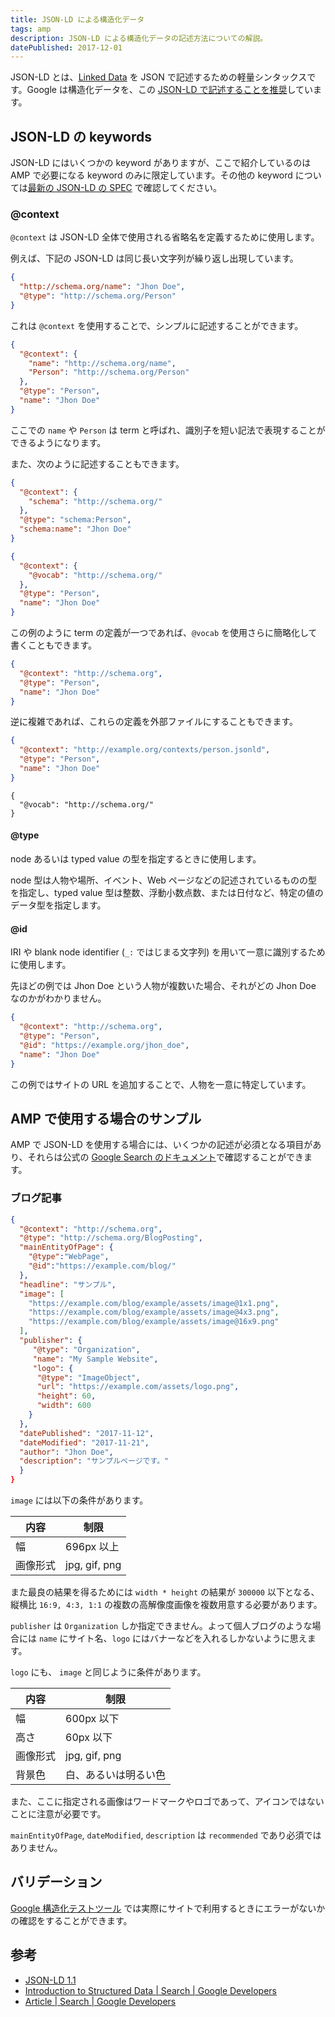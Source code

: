 ```yaml
---
title: JSON-LD による構造化データ
tags: amp
description: JSON-LD による構造化データの記述方法についての解説。
datePublished: 2017-12-01
---
```


JSON-LD とは、[Linked Data](https://www.w3.org/DesignIssues/LinkedData.html) を JSON で記述するための軽量シンタックスです。Google は構造化データを、この [JSON-LD で記述することを推奨](https://developers.google.com/search/docs/guides/intro-structured-data#structured-data-format)しています。

## JSON-LD の keywords

JSON-LD にはいくつかの keyword がありますが、ここで紹介しているのは AMP で必要になる keyword のみに限定しています。その他の keyword については[最新の JSON-LD の SPEC](https://json-ld.org/spec/latest/json-ld/#syntax-tokens-and-keywords) で確認してください。

### @context

`@context` は JSON-LD 全体で使用される省略名を定義するために使用します。

例えば、下記の JSON-LD は同じ長い文字列が繰り返し出現しています。

```json
{
  "http://schema.org/name": "Jhon Doe",
  "@type": "http://schema.org/Person"
}
```

これは `@context` を使用することで、シンプルに記述することができます。

```json
{
  "@context": {
    "name": "http://schema.org/name",
    "Person": "http://schema.org/Person"
  },
  "@type": "Person",
  "name": "Jhon Doe"
}
```

ここでの `name` や `Person` は term と呼ばれ、識別子を短い記法で表現することができるようになります。

また、次のように記述することもできます。

```json
{
  "@context": {
    "schema": "http://schema.org/"
  },
  "@type": "schema:Person",
  "schema:name": "Jhon Doe"
}
```

```json
{
  "@context": {
    "@vocab": "http://schema.org/"
  },
  "@type": "Person",
  "name": "Jhon Doe"
}
```

この例のように term の定義が一つであれば、`@vocab` を使用さらに簡略化して書くこともできます。

```json
{
  "@context": "http://schema.org",
  "@type": "Person",
  "name": "Jhon Doe"
}
```

逆に複雑であれば、これらの定義を外部ファイルにすることもできます。

```json
{
  "@context": "http://example.org/contexts/person.jsonld",
  "@type": "Person",
  "name": "Jhon Doe"
}
```

```person.jsonld
{
  "@vocab": "http://schema.org/"
}
```

#### @type

node あるいは typed value の型を指定するときに使用します。

node 型は人物や場所、イベント、Web ページなどの記述されているものの型を指定し、typed value 型は整数、浮動小数点数、または日付など、特定の値のデータ型を指定します。

#### @id

IRI や blank node identifier (`_:` ではじまる文字列) を用いて一意に識別するために使用します。

先ほどの例では Jhon Doe という人物が複数いた場合、それがどの Jhon Doe なのかがわかりません。

```json
{
  "@context": "http://schema.org",
  "@type": "Person",
  "@id": "https://example.org/jhon_doe",
  "name": "Jhon Doe"
}
```

この例ではサイトの URL を追加することで、人物を一意に特定しています。

## AMP で使用する場合のサンプル

AMP で JSON-LD を使用する場合には、いくつかの記述が必須となる項目があり、それらは公式の [Google Search のドキュメント](https://developers.google.com/search/docs/guides/)で確認することができます。

### ブログ記事

```json
{
  "@context": "http://schema.org",
  "@type": "http://schema.org/BlogPosting",
  "mainEntityOfPage": {
    "@type":"WebPage",
    "@id":"https://example.com/blog/"
  },
  "headline": "サンプル",
  "image": [
    "https://example.com/blog/example/assets/image@1x1.png",
    "https://example.com/blog/example/assets/image@4x3.png",
    "https://example.com/blog/example/assets/image@16x9.png"
  ],
  "publisher": {
     "@type": "Organization",
     "name": "My Sample Website",
     "logo": {
      "@type": "ImageObject",
      "url": "https://example.com/assets/logo.png",
      "height": 60,
      "width": 600
    }
  },
  "datePublished": "2017-11-12",
  "dateModified": "2017-11-21",
  "author": "Jhon Doe",
  "description": "サンプルページです。"
  }
}
```

`image` には以下の条件があります。

| 内容     | 制限          |
| -------- | ------------- |
| 幅       | 696px 以上    |
| 画像形式 | jpg, gif, png |

また最良の結果を得るためには `width * height` の結果が `300000` 以下となる、縦横比 `16:9, 4:3, 1:1` の複数の高解像度画像を複数用意する必要があります。

`publisher` は `Organization` しか指定できません。よって個人ブログのような場合には `name` にサイト名、`logo` にはバナーなどを入れるしかないように思えます。

`logo` にも、 `image` と同じように条件があります。

| 内容     | 制限                 |
| -------- | -------------------- |
| 幅       | 600px 以下           |
| 高さ     | 60px 以下            |
| 画像形式 | jpg, gif, png        |
| 背景色   | 白、あるいは明るい色 |

また、ここに指定される画像はワードマークやロゴであって、アイコンではないことに注意が必要です。

`mainEntityOfPage`, `dateModified`, `description` は `recommended` であり必須ではありません。

## バリデーション

[Google 構造化テストツール](https://search.google.com/structured-data/testing-tool) では実際にサイトで利用するときにエラーがないかの確認をすることができます。

## 参考

- [JSON-LD 1.1](https://json-ld.org/spec/latest/json-ld/)
- [Introduction to Structured Data | Search | Google Developers](https://developers.google.com/search/docs/guides/intro-structured-data)
- [Article | Search | Google Developers](https://developers.google.com/search/docs/data-types/article)
